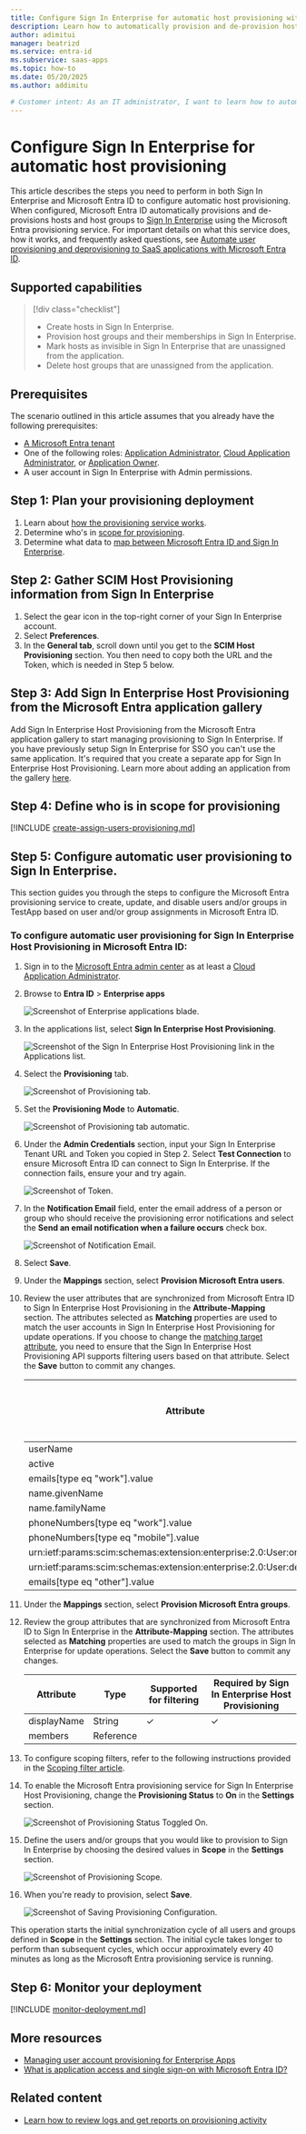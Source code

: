 ```yaml
---
title: Configure Sign In Enterprise for automatic host provisioning with Microsoft Entra ID
description: Learn how to automatically provision and de-provision hosts from Microsoft Entra ID to Sign In Enterprise.
author: adimitui
manager: beatrizd
ms.service: entra-id
ms.subservice: saas-apps
ms.topic: how-to
ms.date: 05/20/2025
ms.author: addimitu

# Customer intent: As an IT administrator, I want to learn how to automatically provision and deprovision user accounts from Microsoft Entra ID to Sign In Enterprise Host Provisioning so that I can streamline the user management process and ensure that users have the appropriate access to Sign In Enterprise Host Provisioning.
---
```


# Configure Sign In Enterprise for automatic host provisioning

This article describes the steps you need to perform in both Sign In Enterprise and Microsoft Entra ID to configure automatic host provisioning. When configured, Microsoft Entra ID automatically provisions and de-provisions hosts and host groups to [Sign In Enterprise](https://signinenterprise.com) using the Microsoft Entra provisioning service. For important details on what this service does, how it works, and frequently asked questions, see [Automate user provisioning and deprovisioning to SaaS applications with Microsoft Entra ID](~/identity/app-provisioning/user-provisioning.md).


## Supported capabilities
> [!div class="checklist"]
> * Create hosts in Sign In Enterprise.
> * Provision host groups and their memberships in Sign In Enterprise.
> * Mark hosts as invisible in Sign In Enterprise that are unassigned from the application.
> * Delete host groups that are unassigned from the application.

## Prerequisites

The scenario outlined in this article assumes that you already have the following prerequisites:

* [A Microsoft Entra tenant](~/identity-platform/quickstart-create-new-tenant.md) 
* One of the following roles: [Application Administrator](/entra/identity/role-based-access-control/permissions-reference#application-administrator), [Cloud Application Administrator](/entra/identity/role-based-access-control/permissions-reference#cloud-application-administrator), or [Application Owner](/entra/fundamentals/users-default-permissions#owned-enterprise-applications).
* A user account in Sign In Enterprise with Admin permissions.

## Step 1: Plan your provisioning deployment
1. Learn about [how the provisioning service works](~/identity/app-provisioning/user-provisioning.md).
1. Determine who's in [scope for provisioning](~/identity/app-provisioning/define-conditional-rules-for-provisioning-user-accounts.md).
1. Determine what data to [map between Microsoft Entra ID and Sign In Enterprise](~/identity/app-provisioning/customize-application-attributes.md).

## Step 2: Gather SCIM Host Provisioning information from Sign In Enterprise

1. Select the gear icon in the top-right corner of your Sign In Enterprise account.
1. Select **Preferences**.
1. In the **General tab**, scroll down until you get to the **SCIM Host Provisioning** section. You then need to copy both the URL and the Token, which is needed in Step 5 below.

<a name='step-3-add-sign-in-enterprise-host-provisioning-from-the-azure-ad-application-gallery'></a>

## Step 3: Add Sign In Enterprise Host Provisioning from the Microsoft Entra application gallery

Add Sign In Enterprise Host Provisioning from the Microsoft Entra application gallery to start managing provisioning to Sign In Enterprise. If you have previously setup Sign In Enterprise for SSO you can't use the same application.  It's required that you create a separate app for Sign In Enterprise Host Provisioning. Learn more about adding an application from the gallery [here](~/identity/enterprise-apps/add-application-portal.md). 

## Step 4: Define who is in scope for provisioning 

[!INCLUDE [create-assign-users-provisioning.md](~/identity/saas-apps/includes/create-assign-users-provisioning.md)]

## Step 5: Configure automatic user provisioning to Sign In Enterprise.

This section guides you through the steps to configure the Microsoft Entra provisioning service to create, update, and disable users and/or groups in TestApp based on user and/or group assignments in Microsoft Entra ID.

<a name='to-configure-automatic-user-provisioning-for-sign-in-enterprise-host-provisioning-in-azure-ad'></a>

### To configure automatic user provisioning for Sign In Enterprise Host Provisioning in Microsoft Entra ID:

1. Sign in to the [Microsoft Entra admin center](https://entra.microsoft.com) as at least a [Cloud Application Administrator](~/identity/role-based-access-control/permissions-reference.md#cloud-application-administrator).
1. Browse to **Entra ID** > **Enterprise apps**

	![Screenshot of Enterprise applications blade.](common/enterprise-applications.png)

1. In the applications list, select **Sign In Enterprise Host Provisioning**.

	![Screenshot of the Sign In Enterprise Host Provisioning link in the Applications list.](common/all-applications.png)

1. Select the **Provisioning** tab.

	![Screenshot of Provisioning tab.](common/provisioning.png)

1. Set the **Provisioning Mode** to **Automatic**.

	![Screenshot of Provisioning tab automatic.](common/provisioning-automatic.png)

1. Under the **Admin Credentials** section, input your Sign In Enterprise Tenant URL and Token you copied in Step 2. Select **Test Connection** to ensure Microsoft Entra ID can connect to Sign In Enterprise. If the connection fails, ensure your and try again.

 	![Screenshot of Token.](common/provisioning-testconnection-tenanturltoken.png)

1. In the **Notification Email** field, enter the email address of a person or group who should receive the provisioning error notifications and select the **Send an email notification when a failure occurs** check box.

	![Screenshot of Notification Email.](common/provisioning-notification-email.png)

1. Select **Save**.

1. Under the **Mappings** section, select **Provision Microsoft Entra users**.

1. Review the user attributes that are synchronized from Microsoft Entra ID to Sign In Enterprise Host Provisioning in the **Attribute-Mapping** section. The attributes selected as **Matching** properties are used to match the user accounts in Sign In Enterprise Host Provisioning for update operations. If you choose to change the [matching target attribute](~/identity/app-provisioning/customize-application-attributes.md), you need to ensure that the Sign In Enterprise Host Provisioning API supports filtering users based on that attribute. Select the **Save** button to commit any changes.

   |Attribute|Type|Supported for filtering|Required by Sign In Enterprise Host Provisioning|
   |---|---|---|---|
   |userName|String|&check;|&check;
   |active|Boolean||
   |emails[type eq "work"].value|String||&check;
   |name.givenName|String||&check;
   |name.familyName|String||&check;
   |phoneNumbers[type eq "work"].value|String||
   |phoneNumbers[type eq "mobile"].value|String||
   |urn:ietf:params:scim:schemas:extension:enterprise:2.0:User:organization|String||
   |urn:ietf:params:scim:schemas:extension:enterprise:2.0:User:department|String||
   |emails[type eq "other"].value|String||

1. Under the **Mappings** section, select **Provision  Microsoft Entra groups**.

1. Review the group attributes that are synchronized from Microsoft Entra ID to Sign In Enterprise in the **Attribute-Mapping** section. The attributes selected as **Matching** properties are used to match the groups in Sign In Enterprise for update operations. Select the **Save** button to commit any changes.

   |Attribute|Type|Supported for filtering|Required by Sign In Enterprise Host Provisioning|
   |---|---|---|---|
   |displayName|String|&check;|&check;
   |members|Reference||
   
1. To configure scoping filters, refer to the following instructions provided in the [Scoping filter  article](~/identity/app-provisioning/define-conditional-rules-for-provisioning-user-accounts.md).

1. To enable the Microsoft Entra provisioning service for Sign In Enterprise Host Provisioning, change the **Provisioning Status** to **On** in the **Settings** section.

	![Screenshot of Provisioning Status Toggled On.](common/provisioning-toggle-on.png)

1. Define the users and/or groups that you would like to provision to Sign In Enterprise by choosing the desired values in **Scope** in the **Settings** section.

	![Screenshot of Provisioning Scope.](common/provisioning-scope.png)

1. When you're ready to provision, select **Save**.

	![Screenshot of Saving Provisioning Configuration.](common/provisioning-configuration-save.png)

This operation starts the initial synchronization cycle of all users and groups defined in **Scope** in the **Settings** section. The initial cycle takes longer to perform than subsequent cycles, which occur approximately every 40 minutes as long as the Microsoft Entra provisioning service is running. 

## Step 6: Monitor your deployment

[!INCLUDE [monitor-deployment.md](~/identity/saas-apps/includes/monitor-deployment.md)]

## More resources

* [Managing user account provisioning for Enterprise Apps](~/identity/app-provisioning/configure-automatic-user-provisioning-portal.md)
* [What is application access and single sign-on with Microsoft Entra ID?](~/identity/enterprise-apps/what-is-single-sign-on.md)

## Related content

* [Learn how to review logs and get reports on provisioning activity](~/identity/app-provisioning/check-status-user-account-provisioning.md)
